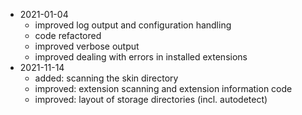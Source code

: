 * 2021-01-04
	* improved log output and configuration handling
	* code refactored
	* improved verbose output
	* improved dealing with errors in installed extensions
* 2021-11-14
	* added: scanning the skin directory
	* improved: extension scanning and extension information code
	* improved: layout of storage directories (incl. autodetect)

